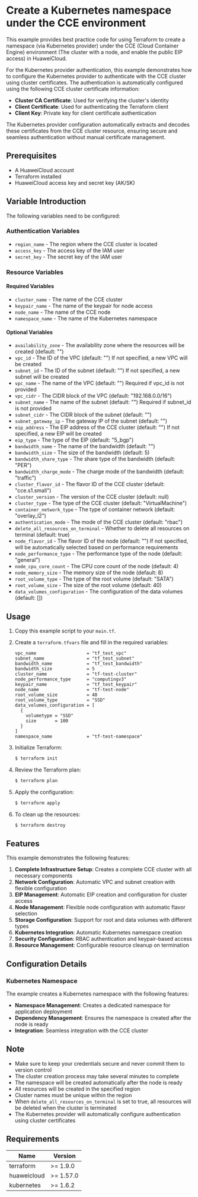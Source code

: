 # Create a Kubernetes namespace under the CCE environment

This example provides best practice code for using Terraform to create a namespace (via Kubernetes provider) under the
CCE (Cloud Container Engine) environment (The cluster with a node, and enable the public EIP access) in HuaweiCloud.

For the Kubernetes provider authentication, this example demonstrates how to configure the Kubernetes provider to
authenticate with the CCE cluster using cluster certificates.
The authentication is automatically configured using the following CCE cluster certificate information:

* **Cluster CA Certificate**: Used for verifying the cluster's identity
* **Client Certificate**: Used for authenticating the Terraform client
* **Client Key**: Private key for client certificate authentication

The Kubernetes provider configuration automatically extracts and decodes these certificates from the CCE cluster
resource, ensuring secure and seamless authentication without manual certificate management.

## Prerequisites

* A HuaweiCloud account
* Terraform installed
* HuaweiCloud access key and secret key (AK/SK)

## Variable Introduction

The following variables need to be configured:

### Authentication Variables

* `region_name` - The region where the CCE cluster is located
* `access_key` - The access key of the IAM user
* `secret_key` - The secret key of the IAM user

### Resource Variables

#### Required Variables

* `cluster_name` - The name of the CCE cluster
* `keypair_name` - The name of the keypair for node access
* `node_name` - The name of the CCE node
* `namespace_name` - The name of the Kubernetes namespace

#### Optional Variables

* `availability_zone` - The availability zone where the resources will be created (default: "")
* `vpc_id` - The ID of the VPC (default: "")
  If not specified, a new VPC will be created
* `subnet_id` - The ID of the subnet (default: "")
  If not specified, a new subnet will be created
* `vpc_name` - The name of the VPC (default: "")
  Required if vpc_id is not provided
* `vpc_cidr` - The CIDR block of the VPC (default: "192.168.0.0/16")
* `subnet_name` - The name of the subnet (default: "")
  Required if subnet_id is not provided
* `subnet_cidr` - The CIDR block of the subnet (default: "")
* `subnet_gateway_ip` - The gateway IP of the subnet (default: "")
* `eip_address` - The EIP address of the CCE cluster (default: "")
  If not specified, a new EIP will be created
* `eip_type` - The type of the EIP (default: "5_bgp")
* `bandwidth_name` - The name of the bandwidth (default: "")
* `bandwidth_size` - The size of the bandwidth (default: 5)
* `bandwidth_share_type` - The share type of the bandwidth (default: "PER")
* `bandwidth_charge_mode` - The charge mode of the bandwidth (default: "traffic")
* `cluster_flavor_id` - The flavor ID of the CCE cluster (default: "cce.s1.small")
* `cluster_version` - The version of the CCE cluster (default: null)
* `cluster_type` - The type of the CCE cluster (default: "VirtualMachine")
* `container_network_type` - The type of container network (default: "overlay_l2")
* `authentication_mode` - The mode of the CCE cluster (default: "rbac")
* `delete_all_resources_on_terminal` - Whether to delete all resources on terminal (default: true)
* `node_flavor_id` - The flavor ID of the node (default: "")
  If not specified, will be automatically selected based on performance requirements
* `node_performance_type` - The performance type of the node (default: "general")
* `node_cpu_core_count` - The CPU core count of the node (default: 4)
* `node_memory_size` - The memory size of the node (default: 8)
* `root_volume_type` - The type of the root volume (default: "SATA")
* `root_volume_size` - The size of the root volume (default: 40)
* `data_volumes_configuration` - The configuration of the data volumes (default: [])

## Usage

1. Copy this example script to your `main.tf`.

2. Create a `terraform.tfvars` file and fill in the required variables:

   ```hcl
   vpc_name                   = "tf_test_vpc"
   subnet_name                = "tf_test_subnet"
   bandwidth_name             = "tf_test_bandwidth"
   bandwidth_size             = 5
   cluster_name               = "tf-test-cluster"
   node_performance_type      = "computingv3"
   keypair_name               = "tf_test_keypair"
   node_name                  = "tf-test-node"
   root_volume_size           = 40
   root_volume_type           = "SSD"
   data_volumes_configuration = [
     {
       volumetype = "SSD"
       size       = 100
     }
   ]
   namespace_name             = "tf-test-namespace"
   ```

3. Initialize Terraform:

   ```bash
   $ terraform init
   ```

4. Review the Terraform plan:

   ```bash
   $ terraform plan
   ```

5. Apply the configuration:

   ```bash
   $ terraform apply
   ```

6. To clean up the resources:

   ```bash
   $ terraform destroy
   ```

## Features

This example demonstrates the following features:

1. **Complete Infrastructure Setup**: Creates a complete CCE cluster with all necessary components
2. **Network Configuration**: Automatic VPC and subnet creation with flexible configuration
3. **EIP Management**: Automatic EIP creation and configuration for cluster access
4. **Node Management**: Flexible node configuration with automatic flavor selection
5. **Storage Configuration**: Support for root and data volumes with different types
6. **Kubernetes Integration**: Automatic Kubernetes namespace creation
7. **Security Configuration**: RBAC authentication and keypair-based access
8. **Resource Management**: Configurable resource cleanup on termination

## Configuration Details

### Kubernetes Namespace

The example creates a Kubernetes namespace with the following features:

* **Namespace Management**: Creates a dedicated namespace for application deployment
* **Dependency Management**: Ensures the namespace is created after the node is ready
* **Integration**: Seamless integration with the CCE cluster

## Note

* Make sure to keep your credentials secure and never commit them to version control
* The cluster creation process may take several minutes to complete
* The namespace will be created automatically after the node is ready
* All resources will be created in the specified region
* Cluster names must be unique within the region
* When `delete_all_resources_on_terminal` is set to true, all resources will be deleted when the cluster is terminated
* The Kubernetes provider will automatically configure authentication using cluster certificates

## Requirements

| Name | Version |
|------|---------|
| terraform | >= 1.9.0 |
| huaweicloud | >= 1.57.0 |
| kubernetes | >= 1.6.2 |
